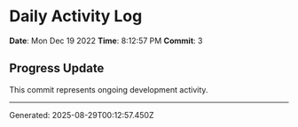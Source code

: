 # Daily Activity Log

**Date**: Mon Dec 19 2022
**Time**: 8:12:57 PM
**Commit**: 3

## Progress Update

This commit represents ongoing development activity.

---
Generated: 2025-08-29T00:12:57.450Z
